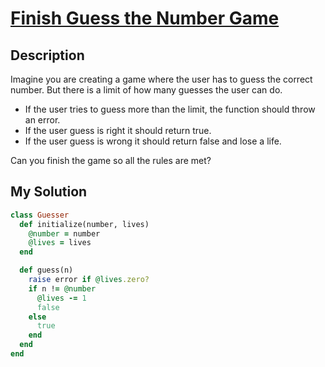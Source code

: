 # [Finish Guess the Number Game](https://www.codewars.com/kata/568018a64f35f0c613000054)

## Description
Imagine you are creating a game where the user has to guess the correct number. But there is a limit of how many guesses
the user can do.

* If the user tries to guess more than the limit, the function should throw an error.
* If the user guess is right it should return true.
* If the user guess is wrong it should return false and lose a life.

Can you finish the game so all the rules are met?

## My Solution
```ruby
class Guesser
  def initialize(number, lives)
    @number = number
    @lives = lives
  end

  def guess(n)
    raise error if @lives.zero?
    if n != @number
      @lives -= 1
      false
    else
      true
    end
  end
end
```
